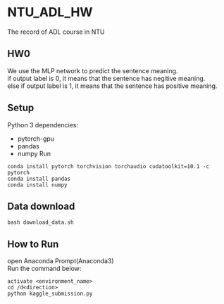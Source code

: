 # NTU_ADL_HW
The record of ADL course in NTU
## HW0
We use the MLP network to predict the sentence meaning.<br>
if output label is 0, it means that the sentence has negitive meaning.  
else if output label is 1, it means that the sentence has positive meaning.  
## Setup
Python 3 dependencies:
* pytorch-gpu
* pandas
* numpy
Run
```
conda install pytorch torchvision torchaudio cudatoolkit=10.1 -c pytorch
conda install pandas
conda install numpy
```
## Data download
```
bash download_data.sh
```
## How to Run
open Anaconda Prompt(Anaconda3)<br>
Run the command below:
```
activate <environment_name>
cd /d<direction>
python kaggle_submission.py
```


